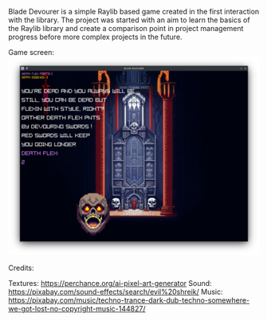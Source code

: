Blade Devourer is a simple Raylib based game created in the first interaction with the library. 
The project was started with an aim to learn the basics of the Raylib library and create a comparison point in project management progress before more complex projects in the future.

Game screen:
![Game screen](./GameOverScreen.png)

Credits:

Textures:
https://perchance.org/ai-pixel-art-generator
Sound:
https://pixabay.com/sound-effects/search/evil%20shreik/ 
Music:
https://pixabay.com/music/techno-trance-dark-dub-techno-somewhere-we-got-lost-no-copyright-music-144827/


